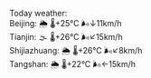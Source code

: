 Today weather:  
Beijing: 🌦   🌡️+25°C 🌬️↓11km/h  
Tianjin: 🌫  🌡️+26°C 🌬️↙15km/h  
Shijiazhuang: 🌦   🌡️+26°C 🌬️↙8km/h  
Tangshan: 🌦   🌡️+22°C 🌬️←15km/h  
